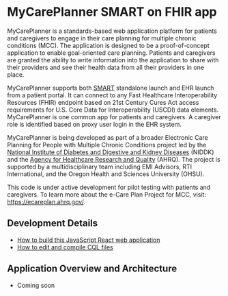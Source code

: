 # MyCarePlanner SMART on FHIR app
MyCarePlanner is a standards-based web application platform for patients and caregivers to engage in their care planning for multiple chronic conditions (MCC). The application is designed to be a proof-of-concept application to enable goal-oriented care planning. Patients and caregivers are granted the ability to write information into the application to share with their providers and see their health data from all their providers in one place.

MyCarePlanner supports both [SMART](https://smarthealthit.org/) standalone launch and EHR launch from a patient portal. It can connect to any Fast Healthcare Interoperability Resources (FHIR) endpoint based on 21st Century Cures Act access requirements for U.S. Core Data for Interoperability (USCDI) data elements. MyCarePlanner is one common app for patients and caregivers. A caregiver role is identified based on proxy user login in the EHR system.

MyCarePlanner is being developed as part of a broader Electronic Care Planning for People with Multiple Chronic Conditions project led by the [National Institute of Diabetes and Digestive and Kidney Diseases](https://www.niddk.nih.gov) (NIDDK) and the [Agency for Healthcare Research and Quality](https://cmext.ahrq.gov/confluence/display/EC/Multiple+Chronic+Conditions+%28MCC%29+e-Care+Plan+Project+Collaborative+Site) (AHRQ). The project is supported by a multidisciplinary team including EMI Advisors, RTI International, and the Oregon Health and Sciences University (OHSU).

This code is under active development for pilot testing with patients and caregivers. To learn more about the e-Care Plan Project for MCC, visit: https://ecareplan.ahrq.gov/.

## Development Details

* [How to build this JavaScript React web application](documentation/developer-build.md)
* [How to edit and compile CQL files](documentation/developer-cql.md)

## Application Overview and Architecture

* Coming soon